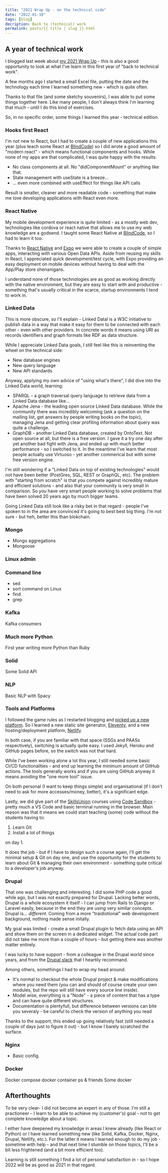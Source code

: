 ```yaml
---
title: "2021 Wrap Up - on the technical side"
date: "2022-01-10"
tags: [blog]
decription: Back to (technical) work
permalink: posts/{{ title | slug }}.html
---
```


## A year of technical work

I blogged last week about [my 2021 Wrap Up](/posts/2021-wrap-up.html) - this is also a good opportunity to look at what I've learn in this first year of "back to technical work".

A few months ago I started a small Excel file, putting the date and the technology each time I learned something new - which is quite often.

Thanks to that file (and some sketchy souvenirs), I was able to put some things together here. Like many people, I don't always think I'm learning that much - until I do this kind of exercises.

So, in no specific order, some things I learned this year - technical edition.

### Hooks first React

I'm not new to React, but I had to create a couple of new applications this year (plus teach some React at [BlindCode](https://www.joyouscoding.com/posts/teaching-react-to-blind-students.html)) so I did wrote a good amount of "modern react" - which means functional components and hooks. While none of my apps are that complicated, I was quite happy with the results:

- No class components at all. No "didComponentMount" or anything like that.
- State management with useState is a breeze...
- ... even more combined with useEffect for things like API calls

Result is smaller, cleaner and more readable code - something that make me love developing applications with React even more.

### React Native

My mobile development experience is quite limited - as a mostly web dev, technologies like cordova or react native that allows me to use my web knowledge are a godsend. I taught some React Native at [BlindCode](https://www.joyouscoding.com/posts/teaching-react-to-blind-students.html), so I had to learn it too.

Thanks to [React Native](https://facebook.github.io/react-native/) and [Expo](https://expo.io/) we were able to create a couple of simple apps, interacting with various Open Data APIs. Aside from reusing my skills in React, I appreciated quick development/test cycle, with Expo providing an easy deployment on mobile devices without having to deal with the App/Play store shenanigans.

I understand none of those technologies are as good as working directly with the native environment, but they are easy to start with and productive - something that's usually critical in the scarce, startup environments I tend to work in.

### Linked Data

This is more obscure, so I'll explain - Linked Datal is a W3C initiative to publish data in a way that make it easy for them to be connected with each other - even with other providers. In concrete words it means using URI as records identifiers and graph formats like RDF as data structure.

While I appreciate Linked Data goals, I still feel like this is reinventing the wheel on the technical side:

- New database engines
- New query language
- New API standards

Anyway, applying my own advice of "using what's there", I did dive into the Linked Data world, learning:

- SPARQL - a graph traversal query language to retrieve data from a Linked Data database like...
- Apache Jena - the leading open source Linked Data database. While the community there was incredibly welcoming (ask a question on the mailing list, get answers by people writing books on the topic), managing Jena and getting clear profiling information about query was quite a challenge.
- GraphDB - another Linked Data database, created by OntoText. Not open source at all, but there is a free version. I gave it a try one day after yet another bad fight with Jena, and ended up with much better performance - so I switched to it. In the meantime I've learn that most people actually use Virtuoso - yet another commerical but with some free version engine.

I'm still wondering if a "Linked Data on top of existing technologies" would not have been better (PostGres, SQL, REST or GraphQL, etc). The problem with "starting from scratch" is that you compete against incredibly mature and efficient solutions - and also that your community is very small in comparison. So you have very smart people working to solve problems that have been solved 20 years ago by much bigger teams.

Going Linked Data still look like a risky bet in that regard - people I've spoken to in the area are convinced it's going to best best big thing. I'm not sure - but heh, better this than blokchain.

### Mongo

- Mongo aggregations 
- Mongoose

### Linux admin



### Command line

- sed
- sort command on Linux
- find
- grep

### Kafka

Kafka consumers

### Much more Python

First year writing more Python than Ruby

### Solid

Some Solid API

### NLP

Basic NLP with Spacy

### Tools and Platforms

I followed the game rules as I restarted blogging and [picked up a new platform](https://www.joyouscoding.com/posts/picking-a-blog-engine-in-2021.html). So I learned a new static site generator, [Eleventy](https://11ty.dev/), and a new hosting/deployment platform, [Netlify](https://www.netlify.com/).

In both case, if you are familiar with that space (SSGs and PAASs respectively), switching is actually quite easy. I used Jekyll, Heroku and GitHub pages before, so the switch was not that hard.

While I've been working alone a lot this year, I still needed some basic CI/CD functionalities - and end up learning the minimum amount of GitHub actions. The tools generally works and if you are using GitHub anyway it means avoiding the "one more tool" issue.

On both personal (I want to keep things simple) and organisational (if I don't need to ask for more accesses/money, better), it's a significant edge.

Lastly, we did give part of the [SkillsUnion](https://www.skillsunion.com) courses using [Code Sandbox](https://codesandbox.io/) - pretty much a VS Code and basic terminal running in the browser. Main reason was that it means we could start teaching (some) code without the students having to:

1. Learn Git
2. Install a lot of things

on day 1.

It does the job - but if I have to design such a course again, I'll get the minimal setup & Git on day one, and use the opportunity for the students to learn about Git & managing their own environment - something quite critical to a developer's job anyway.

### Drupal

That one was challenging and interesting. I did some PHP code a good while ago, but I was not exactly prepared for Drupal. Lacking better words, Drupal is a whole ecosystem it itself - I can jump from Rails to Django or Laravel easily, because in the end they are using very similar concepts. Drupal is... _different_. Coming from a more "traidiotional" web development background, nothing made sense initally.

My goal was limited - create a small Drupal plugin to fetch data using an API and show them on the screen in a dedicated widget. The actual code part did not take me more than a couple of hours - but getting there was another matter entirely. 

I was lucky to have support - from a colleague in the Drupal world since years, and from the [Drupal slack](https://drupal.slack.com) that I heartily recommand.

Among others, somethings I had to wrap my head around:

- It's normal to checkout the whole Drupal project & make modifications where you need them (you can and should of course create your own modules, but the repo will still have every source line inside).
- Model wise, everything is a "Node" - a piece of content that has a type and can have quite different structures. 
- Documentation is plentyfull, but difference between versions can bite you severaly - be careful to check the version of anything you read

Thanks to the support, this ended up going relatively fast (still needed a couple of days just to figure it out) - but I know I barely scratched the surface. 

### Nginx

- Basic config. 

### Docker

Docker compose
docker container ps & friends
Some docker

## Afterthoughts

To be very clear- I did not become an expert in any of those. I'm still a practioneer - I learn to be able to achieve my (customer's) goal - not to get complete knowledge about a topic.

I either have deepened my knowledge in areas I knew already (like React or Python) or I have learned something new (like Solid, Kafka, Docker, Nginx, Drupal, Netlify, etc.). For the latter it means I learned enough to do my job - sometime with help - and that next time I stumble on those topics, I'll be a bit less frightened (and a bit more efficient too).

Learning is still something I find a lot of personal satisfaction in - so I hope 2022 will be as good as 2021 in that regard.
